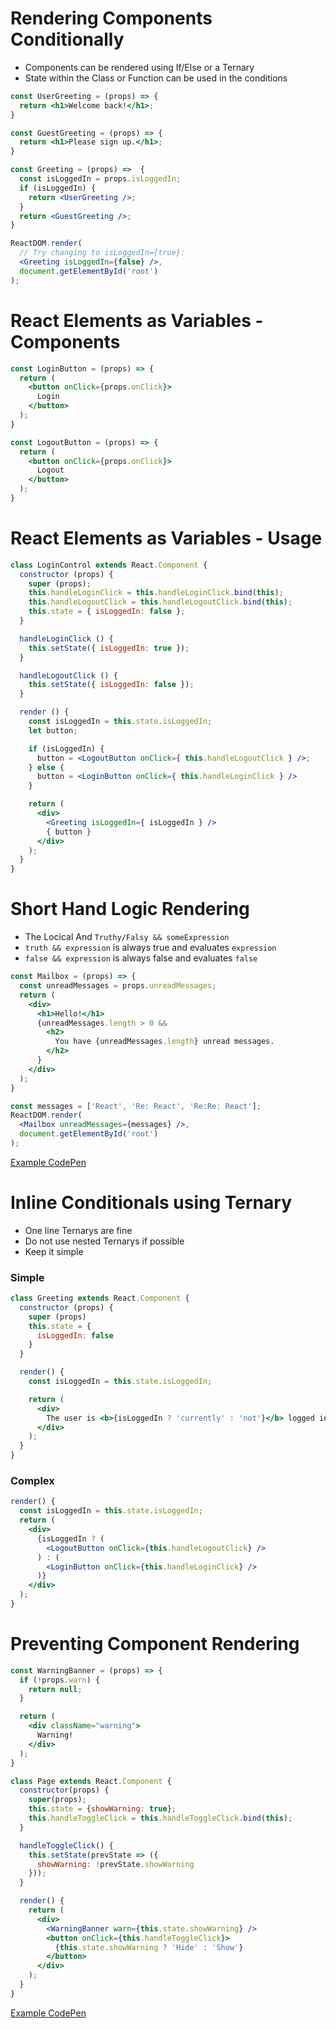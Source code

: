 # Rendering Components Conditionally

* Components can be rendered using If/Else or a Ternary
* State within the Class or Function can be used in the conditions

```jsx
const UserGreeting = (props) => {
  return <h1>Welcome back!</h1>;
}

const GuestGreeting = (props) => {
  return <h1>Please sign up.</h1>;
}

const Greeting = (props) =>  {
  const isLoggedIn = props.isLoggedIn;
  if (isLoggedIn) {
    return <UserGreeting />;
  }
  return <GuestGreeting />;
}

ReactDOM.render(
  // Try changing to isLoggedIn={true}:
  <Greeting isLoggedIn={false} />,
  document.getElementById('root')
);
```

# React Elements as Variables - Components

```jsx
const LoginButton = (props) => {
  return (
    <button onClick={props.onClick}>
      Login
    </button>
  );
}

const LogoutButton = (props) => {
  return (
    <button onClick={props.onClick}>
      Logout
    </button>
  );
}
```

# React Elements as Variables - Usage

```jsx
class LoginControl extends React.Component {
  constructor (props) {
    super (props);
    this.handleLoginClick = this.handleLoginClick.bind(this);
    this.handleLogoutClick = this.handleLogoutClick.bind(this);
    this.state = { isLoggedIn: false };
  }

  handleLoginClick () {
    this.setState({ isLoggedIn: true });
  }

  handleLogoutClick () {
    this.setState({ isLoggedIn: false });
  }

  render () {
    const isLoggedIn = this.state.isLoggedIn;
    let button;

    if (isLoggedIn) {
      button = <LogoutButton onClick={ this.handleLogoutClick } />;
    } else {
      button = <LoginButton onClick={ this.handleLoginClick } />
    }

    return (
      <div>
        <Greeting isLoggedIn={ isLoggedIn } />
        { button }
      </div>
    );
  }
}
```

# Short Hand Logic Rendering

* The Locical And `Truthy/Falsy && someExpression`
* `truth && expression` is always true and evaluates `expression`
* `false && expression` is always false and evaluates `false`

```jsx
const Mailbox = (props) => {
  const unreadMessages = props.unreadMessages;
  return (
    <div>
      <h1>Hello!</h1>
      {unreadMessages.length > 0 &&
        <h2>
          You have {unreadMessages.length} unread messages.
        </h2>
      }
    </div>
  );
}

const messages = ['React', 'Re: React', 'Re:Re: React'];
ReactDOM.render(
  <Mailbox unreadMessages={messages} />,
  document.getElementById('root')
);
```

[Example CodePen](https://codepen.io/Dangeranger/pen/ajPxBd)


# Inline Conditionals using Ternary

* One line Ternarys are fine
* Do not use nested Ternarys if possible
* Keep it simple

### Simple

```jsx
class Greeting extends React.Component {
  constructor (props) {
    super (props)
    this.state = {
      isLoggedIn: false
    }
  }

  render() {
    const isLoggedIn = this.state.isLoggedIn;

    return (
      <div>
        The user is <b>{isLoggedIn ? 'currently' : 'not'}</b> logged in.
      </div>
    );
  }
}
```

### Complex

```jsx
render() {
  const isLoggedIn = this.state.isLoggedIn;
  return (
    <div>
      {isLoggedIn ? (
        <LogoutButton onClick={this.handleLogoutClick} />
      ) : (
        <LoginButton onClick={this.handleLoginClick} />
      )}
    </div>
  );
}
```

# Preventing Component Rendering

```jsx
const WarningBanner = (props) => {
  if (!props.warn) {
    return null;
  }

  return (
    <div className="warning">
      Warning!
    </div>
  );
}

class Page extends React.Component {
  constructor(props) {
    super(props);
    this.state = {showWarning: true};
    this.handleToggleClick = this.handleToggleClick.bind(this);
  }

  handleToggleClick() {
    this.setState(prevState => ({
      showWarning: !prevState.showWarning
    }));
  }

  render() {
    return (
      <div>
        <WarningBanner warn={this.state.showWarning} />
        <button onClick={this.handleToggleClick}>
          {this.state.showWarning ? 'Hide' : 'Show'}
        </button>
      </div>
    );
  }
}
```

[Example CodePen](https://codepen.io/Dangeranger/pen/BPvEqv?editors=0010)
